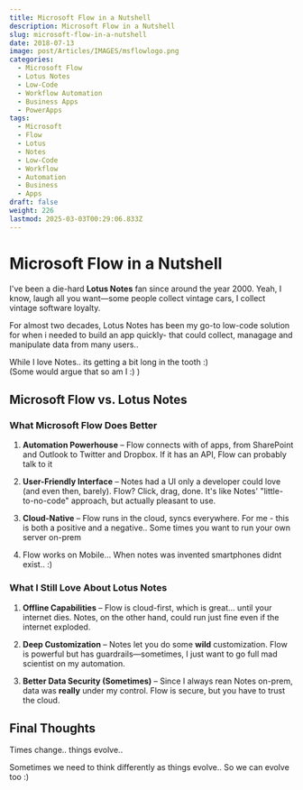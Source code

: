 ```yaml
---
title: Microsoft Flow in a Nutshell
description: Microsoft Flow in a Nutshell
slug: microsoft-flow-in-a-nutshell
date: 2018-07-13
image: post/Articles/IMAGES/msflowlogo.png
categories:
  - Microsoft Flow
  - Lotus Notes
  - Low-Code
  - Workflow Automation
  - Business Apps
  - PowerApps
tags:
  - Microsoft
  - Flow
  - Lotus
  - Notes
  - Low-Code
  - Workflow
  - Automation
  - Business
  - Apps
draft: false
weight: 226
lastmod: 2025-03-03T00:29:06.833Z
---
```

# Microsoft Flow in a Nutshell

I've been a die-hard **Lotus Notes** fan since around the year 2000. Yeah, I know, laugh all you want—some people collect vintage cars, I collect vintage software loyalty.

For almost two decades, Lotus Notes has been my go-to low-code solution for when i needed to build an app quickly- that could collect, managage and manipulate data from many users..

<!--
business workflows, data management, and just general "make-life-easier" automation. It wasn't perfect, but it got the job done, and it was **THE** thing back in the day.

But let's be real—Lotus Notes has been fading into the background faster than my New Year's resolutions. And then, out of nowhere, **Microsoft Flow** pops up, looking all modern and cloud-based, waving its fancy integrations in my face. So naturally, I had to check it out.
-->

While I love Notes.. its getting a bit long in the tooth :)\
(Some would argue that so am I :)  )

## Microsoft Flow vs. Lotus Notes

### What Microsoft Flow Does Better

1. **Automation Powerhouse** – Flow connects with  of apps, from SharePoint and Outlook to Twitter and Dropbox. If it has an API, Flow can probably talk to it

2. **User-Friendly Interface** – Notes had a UI only a developer could love (and even then, barely). Flow? Click, drag, done. It's like Notes' "little-to-no-code" approach, but actually pleasant to use.

3. **Cloud-Native** – Flow runs in the cloud, syncs everywhere. For me - this is both a positive and a negative.. Some times you want to run your own server on-prem

4. Flow works on Mobile... When notes was invented smartphones didnt exist.. :)

<!-- 
4. **AI and Bots** – Flow integrates with **Power Automate**, which brings in AI-driven workflows, chatbots, and some really slick automation tricks.

5. **Better Mobile Support** – Lotus Notes on mobile? That’s like trying to run a marathon in flip-flops. Flow, on the other hand, plays nice with mobile apps and cloud platforms.
-->

### What I Still Love About Lotus Notes

1. **Offline Capabilities** – Flow is cloud-first, which is great… until your internet dies. Notes, on the other hand, could run just fine even if the internet exploded.

2. **Deep Customization** – Notes let you do some **wild** customization. Flow is powerful but has guardrails—sometimes, I just want to go full mad scientist on my automation.

3. **Better Data Security (Sometimes)** – Since I always rean Notes on-prem, data was **really** under my  control. Flow is secure, but you have to trust the cloud.

## Final Thoughts

Times change.. things evolve..

Sometimes we need to think differently as things evolve.. So we can evolve too :)

<!--

I **love** Lotus Notes, but I can’t ignore the writing on the wall. Microsoft Flow (or Power Automate, as it’s now called) is the future.

I **love** Lotus Notes, but I can’t ignore the writing on the wall. Microsoft Flow (or Power Automate, as it’s now called) is the future. It’s **faster, more connected, easier to use, and honestly, kinda fun**. If you're still hanging onto Lotus Notes, I get it—but Flow is definitely worth checking out.

It pains me to say this, but I think Flow wins this round. RIP, Lotus Notes. You were weird, but you were mine.

| Key Ideas               | Summary                        |
|-------------------------|--------------------------------|
| Legacy vs Modern       | Comparing Lotus Notes and Flow |
| Automation Power       | Flow's automation capabilities |
| UI & Usability        | Flow's modern, user-friendly UI |
| Extensibility         | Flow integrates with many apps |
| What Notes Does Best  | Notes' offline functionality and deep customization |

==>
